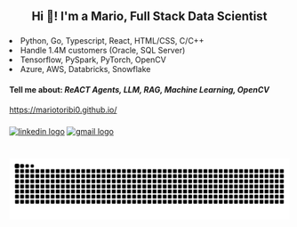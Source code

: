<h2 align="center">Hi 👋! I'm a Mario, Full Stack Data Scientist</h2>

###

<div align="left">
  <li>Python, Go, Typescript, React, HTML/CSS, C/C++ </li>
  <li>Handle 1.4M customers (Oracle, SQL Server)</li>
  <li>Tensorflow, PySpark, PyTorch, OpenCV</li>
  <li>Azure, AWS, Databricks, Snowflake</li>
</div>

<h4>
  Tell me about: <em>ReACT Agents, LLM, RAG, Machine Learning, OpenCV</em>
</h4>

<a href="https://mariotoribi0.github.io">https://mariotoribi0.github.io/</a>

###

<div align="left">
  <a href="https://www.linkedin.com/in/mario-t-3538aa205/"><img src="https://img.shields.io/static/v1?message=LinkedIn&logo=linkedin&label=&color=0077B5&logoColor=white&labelColor=&style=for-the-badge" height="35" alt="linkedin logo"  /><a/>
  <a href="mailto:yuniormtr@gmail.com"><img src="https://img.shields.io/static/v1?message=Gmail&logo=gmail&label=&color=D14836&logoColor=white&labelColor=&style=for-the-badge" height="35" alt="gmail logo"  /></a>
</div>

###

<br clear="both">

<img src="https://raw.githubusercontent.com/mariotoribi0/mariotoribi0/output/snake.svg" alt="Snake animation" />

###
